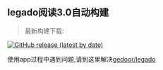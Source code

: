 ## legado阅读3.0自动构建


> 最新构建下载:

[![GitHub release (latest by date)](https://img.shields.io/github/v/release/db-one/gedoor-Build?style=for-the-badge&label=固阅读.legado下载)](https://github.com/db-one/gedoor-Build/releases)



使用app过程中遇到问题,请到这里解决[gedoor/legado](https://github.com/gedoor/legado/issues)

